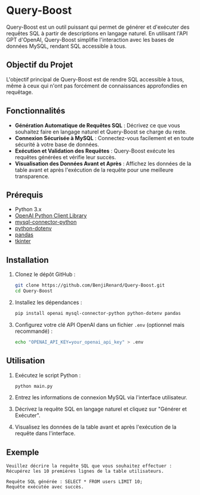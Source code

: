 # Query-Boost

Query-Boost est un outil puissant qui permet de générer et d'exécuter des requêtes SQL à partir de descriptions en langage naturel. En utilisant l'API GPT d'OpenAI, Query-Boost simplifie l'interaction avec les bases de données MySQL, rendant SQL accessible à tous.

## Objectif du Projet

L'objectif principal de Query-Boost est de rendre SQL accessible à tous, même à ceux qui n'ont pas forcément de connaissances approfondies en requêtage.

## Fonctionnalités

- **Génération Automatique de Requêtes SQL** : Décrivez ce que vous souhaitez faire en langage naturel et Query-Boost se charge du reste.
- **Connexion Sécurisée à MySQL** : Connectez-vous facilement et en toute sécurité à votre base de données.
- **Exécution et Validation des Requêtes** : Query-Boost exécute les requêtes générées et vérifie leur succès.
- **Visualisation des Données Avant et Après** : Affichez les données de la table avant et après l'exécution de la requête pour une meilleure transparence.

## Prérequis

- Python 3.x
- [OpenAI Python Client Library](https://beta.openai.com/docs/libraries)
- [mysql-connector-python](https://pypi.org/project/mysql-connector-python/)
- [python-dotenv](https://pypi.org/project/python-dotenv/)
- [pandas](https://pypi.org/project/pandas/)
- [tkinter](https://docs.python.org/3/library/tkinter.html)

## Installation

1. Clonez le dépôt GitHub :
    ```bash
    git clone https://github.com/BenjiRenard/Query-Boost.git
    cd Query-Boost
    ```

2. Installez les dépendances :
    ```bash
    pip install openai mysql-connector-python python-dotenv pandas
    ```

3. Configurez votre clé API OpenAI dans un fichier `.env` (optionnel mais recommandé) :
    ```bash
    echo "OPENAI_API_KEY=your_openai_api_key" > .env
    ```

## Utilisation

1. Exécutez le script Python :
    ```bash
    python main.py
    ```

2. Entrez les informations de connexion MySQL via l'interface utilisateur.

3. Décrivez la requête SQL en langage naturel et cliquez sur "Générer et Exécuter".

4. Visualisez les données de la table avant et après l'exécution de la requête dans l'interface.

## Exemple

```plaintext
Veuillez décrire la requête SQL que vous souhaitez effectuer :
Récupérez les 10 premières lignes de la table utilisateurs.

Requête SQL générée : SELECT * FROM users LIMIT 10;
Requête exécutée avec succès.
